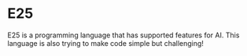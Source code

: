 # E25
E25 is a programming language that has supported features for AI. This language is also trying to make code simple but challenging!
